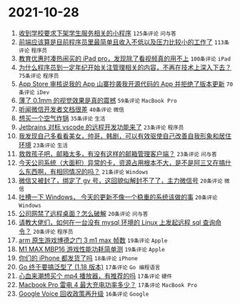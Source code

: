 # 2021-10-28

1. [收到学校要求下架学生服务相关的小程序](https://www.v2ex.com/t/811121) `125条评论` `问与答`
1. [前端应该算是目前程序员里最简单且收入不低以及压力比较小的工作了](https://www.v2ex.com/t/811122) `113条评论` `程序员`
1. [教育优惠时凑热闹买的 iPad pro，发现除了看视频真的用不上](https://www.v2ex.com/t/811128) `100条评论` `iPad`
1. [为什么程序员到一定年纪开始关注管理相关的内容，不再在技术上深入下去？](https://www.v2ex.com/t/811237) `75条评论` `程序员`
1. [App Store 审核说我的 App 山寨抄袭我开源代码的 App 并拒绝了版本更新](https://www.v2ex.com/t/811123) `70条评论` `iDev`
1. [薄了 0.1mm 的视觉效果是真的震撼](https://www.v2ex.com/t/811201) `59条评论` `MacBook Pro`
1. [听闻微信开发者文档很差](https://www.v2ex.com/t/811162) `40条评论` `微信`
1. [想买一个空气炸锅](https://www.v2ex.com/t/811255) `35条评论` `生活`
1. [Jetbrains 对标 vscode 的远程开发功能来了](https://www.v2ex.com/t/811333) `23条评论` `程序员`
1. [我发现自己多看看美女，帅哥，韩剧，可以有效驱使自己改善自我形象和居住环境](https://www.v2ex.com/t/811218) `23条评论` `生活`
1. [救救孩子吧，邮箱太多，有没有这样的邮箱管理客户端？](https://www.v2ex.com/t/811176) `23条评论` `问与答`
1. [今天公司系统（大面积）异常的卡，资源占用根本不大，是不是阿三又在搞什么东西啊，有相同情况的吗？](https://www.v2ex.com/t/811263) `21条评论` `Windows`
1. [微信又被封了，绑定了 gv 号，这回貌似解封不了了，主力微信号](https://www.v2ex.com/t/811304) `20条评论` `微信`
1. [吐槽一下 Windows， 今天的更新不像一个稳重的系统该做的事](https://www.v2ex.com/t/811220) `20条评论` `Windows`
1. [公司网禁了远程桌面？怎么破解](https://www.v2ex.com/t/811206) `20条评论` `问与答`
1. [请教大佬们，如何在一台没有 mysql 环境的 Linux 上发起远程 sql 查询命令？](https://www.v2ex.com/t/811158) `20条评论` `程序员`
1. [arm 原生游戏博德之门 3 m1 max 帧数](https://www.v2ex.com/t/811292) `19条评论` `Apple`
1. [M1 MAX MBP16 游戏性能功耗简单测](https://www.v2ex.com/t/811202) `19条评论` `Apple`
1. [你们的 iPhone 都发货了吗](https://www.v2ex.com/t/811320) `18条评论` `iPhone`
1. [Go 终于要搞泛型了 (1.18 版本)](https://www.v2ex.com/t/811288) `17条评论` `Go 编程语言`
1. [心血来潮想买个 mp4 播放器，有推荐的吗](https://www.v2ex.com/t/811187) `17条评论` `硬件`
1. [Macbook Pro 雷电 4 最大充电功率多少？](https://www.v2ex.com/t/811165) `17条评论` `MacBook Pro`
1. [Google Voice 回收政策再升级](https://www.v2ex.com/t/811326) `16条评论` `Google`
